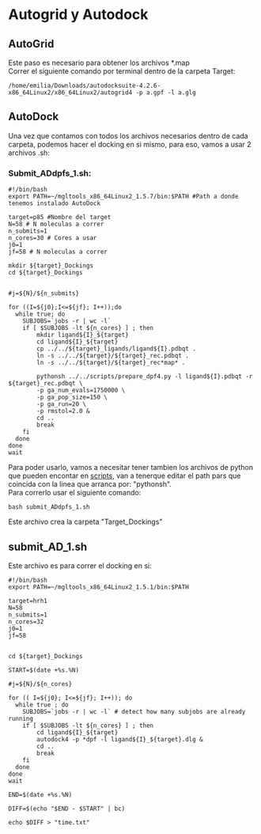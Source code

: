 # Autogrid y Autodock
## AutoGrid
Este paso es necesario para obtener los archivos *.map <br>
Correr el siguiente comando por terminal dentro de la carpeta Target:
```
/home/emilia/Downloads/autodocksuite-4.2.6-x86_64Linux2/x86_64Linux2/autogrid4 -p a.gpf -l a.glg
```

## AutoDock
Una vez que contamos con todos los archivos necesarios dentro de cada carpeta, podemos hacer el docking en si mismo, para eso, vamos a usar 2 archivos .sh:
### Submit_ADdpfs_1.sh:
```
#!/bin/bash
export PATH=~/mgltools_x86_64Linux2_1.5.7/bin:$PATH #Path a donde tenemos instalado AutoDock

target=p85 #Nombre del target
N=58 # N moleculas a correr
n_submits=1 
n_cores=30 # Cores a usar
j0=1 
jf=58 # N moleculas a correr

mkdir ${target}_Dockings
cd ${target}_Dockings


#j=${N}/${n_submits}

for ((I=${j0};I<=${jf}; I++));do
  while true; do
    SUBJOBS=`jobs -r | wc -l`
    if [ $SUBJOBS -lt ${n_cores} ] ; then
        mkdir ligand${I}_${target}
        cd ligand${I}_${target}
        cp ../../${target}_ligands/ligand${I}.pdbqt .
        ln -s ../../${target}/${target}_rec.pdbqt .
        ln -s ../../${target}/${target}_rec*map* .

        pythonsh ../../scripts/prepare_dpf4.py -l ligand${I}.pdbqt -r ${target}_rec.pdbqt \
        -p ga_num_evals=1750000 \
        -p ga_pop_size=150 \
        -p ga_run=20 \
        -p rmstol=2.0 &
        cd ..
        break
    fi
  done
done
wait
```
Para poder usarlo, vamos a necesitar tener tambien los archivos de python que pueden encontar en [scripts](scripts), van a tenerque editar el path pars que coincida con la linea que arranca por: "pythonsh". <br>
Para correrlo usar el siguiente comando: 
```
bash submit_ADdpfs_1.sh
```
Este archivo crea la carpeta "Target_Dockings"

## submit_AD_1.sh
Este archivo es para correr el docking en si: 
```
#!/bin/bash
export PATH=~/mgltools_x86_64Linux2_1.5.1/bin:$PATH

target=hrh1 
N=58 
n_submits=1 
n_cores=32 
j0=1 
jf=58 


cd ${target}_Dockings

START=$(date +%s.%N)

#j=${N}/${n_cores}

for (( I=${j0}; I<=${jf}; I++)); do
  while true ; do
    SUBJOBS=`jobs -r | wc -l` # detect how many subjobs are already running
    if [ $SUBJOBS -lt ${n_cores} ] ; then
        cd ligand${I}_${target}
        autodock4 -p *dpf -l ligand${I}_${target}.dlg &
        cd ..
        break
    fi
  done
done
wait

END=$(date +%s.%N)

DIFF=$(echo "$END - $START" | bc)

echo $DIFF > "time.txt"
```


